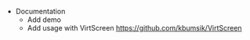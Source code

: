 * Documentation
    - Add demo
    - Add usage with VirtScreen <https://github.com/kbumsik/VirtScreen>
